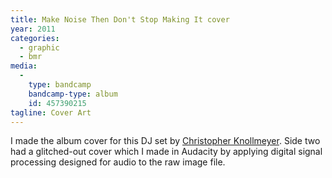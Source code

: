 ```yaml
---
title: Make Noise Then Don't Stop Making It cover
year: 2011
categories:
  - graphic
  - bmr
media:
  -
    type: bandcamp
    bandcamp-type: album
    id: 457390215
tagline: Cover Art
---
```

I made the album cover for this DJ set by [Christopher Knollmeyer](//leaftype.life). Side two had a glitched-out cover which I made in Audacity by applying digital signal processing designed for audio to the raw image file.
